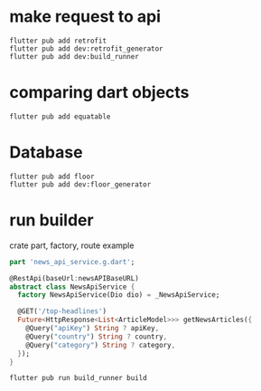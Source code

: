 # make request to api

```
flutter pub add retrofit
flutter pub add dev:retrofit_generator
flutter pub add dev:build_runner
```

# comparing dart objects

```
flutter pub add equatable
```

# Database

```
flutter pub add floor
flutter pub add dev:floor_generator
```

# run builder

crate part, factory, route
example

```dart
part 'news_api_service.g.dart';

@RestApi(baseUrl:newsAPIBaseURL)
abstract class NewsApiService {
  factory NewsApiService(Dio dio) = _NewsApiService;

  @GET('/top-headlines')
  Future<HttpResponse<List<ArticleModel>>> getNewsArticles({
    @Query("apiKey") String ? apiKey,
    @Query("country") String ? country,
    @Query("category") String ? category,
  });
}
```


```
flutter pub run build_runner build
```